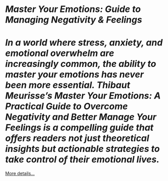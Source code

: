 # *Master Your Emotions: Guide to Managing Negativity & Feelings*

# *In a world where stress, anxiety, and emotional overwhelm are increasingly common, the ability to master your emotions has never been more essential. Thibaut Meurisse’s Master Your Emotions: A Practical Guide to Overcome Negativity and Better Manage Your Feelings is a compelling guide that offers readers not just theoretical insights but actionable strategies to take control of their emotional lives.*
[More details…](https://spiritualkhazaana.com/master-your-emotions-negativity-feelings/)
